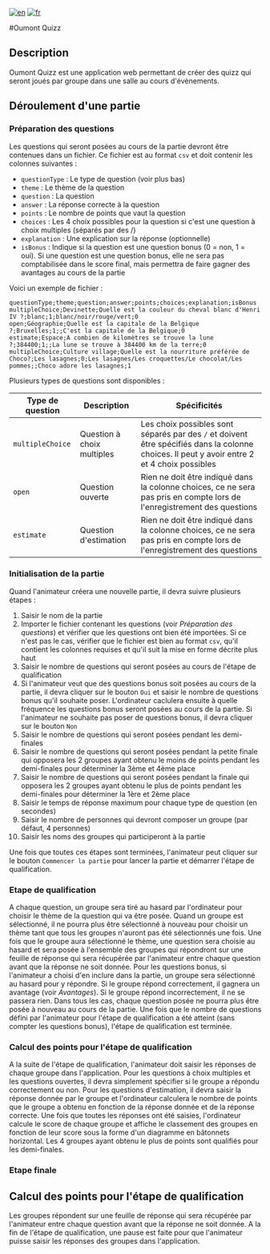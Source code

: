 [![en](https://img.shields.io/badge/language-english-red)](./README.md)
[![fr](https://img.shields.io/badge/langue-français-brightgreen)](./README.fr.md)

#Oumont Quizz

## Description

Oumont Quizz est une application web permettant de créer des quizz qui seront joués par groupe dans une salle au cours d'évènements.

## Déroulement d'une partie

### Préparation des questions

Les questions qui seront posées au cours de la partie devront être contenues dans un fichier. Ce fichier est au format `csv` et doit contenir les colonnes suivantes :

- `questionType` : Le type de question (voir plus bas)
- `theme` : Le thème de la question
- `question` : La question
- `answer` : La réponse correcte à la question
- `points` : Le nombre de points que vaut la question
- `choices` : Les 4 choix possibles pour la question si c'est une question à choix multiples (séparés par des /)
- `explanation` : Une explication sur la réponse (optionnelle)
- `isBonus` : Indique si la question est une question bonus (0 = non, 1 = oui). Si une question est une question bonus, elle ne sera pas comptabilisée dans le score final, mais permettra de faire gagner des avantages au cours de la partie

Voici un exemple de fichier :

```csv
questionType;theme;question;answer;points;choices;explanation;isBonus
multipleChoice;Devinette;Quelle est la couleur du cheval blanc d'Henri IV ?;blanc;1;blanc/noir/rouge/vert;0
open;Géographie;Quelle est la capitale de la Belgique ?;Bruxelles;1;;C'est la capitale de la Belgique;0
estimate;Espace;A combien de kilomètres se trouve la lune ?;384400;1;;La lune se trouve à 384400 km de la terre;0
multipleChoice;Culture village;Quelle est la nourriture préférée de Choco?;Les lasagnes;0;Les lasagnes/Les croquettes/Le chocolat/Les pommes;;Choco adore les lasagnes;1
```

Plusieurs types de questions sont disponibles :

| Type de question | Description                | Spécificités                                                                                                                                 |
| ---------------- | -------------------------- | -------------------------------------------------------------------------------------------------------------------------------------------- |
| `multipleChoice` | Question à choix multiples | Les choix possibles sont séparés par des `/` et doivent être spécifiés dans la colonne choices. Il peut y avoir entre 2 et 4 choix possibles |
| `open`           | Question ouverte           | Rien ne doit être indiqué dans la colonne choices, ce ne sera pas pris en compte lors de l'enregistrement des questions                      |
| `estimate`       | Question d'estimation      | Rien ne doit être indiqué dans la colonne choices, ce ne sera pas pris en compte lors de l'enregistrement des questions                      |

### Initialisation de la partie

Quand l'animateur créera une nouvelle partie, il devra suivre plusieurs étapes :

1. Saisir le nom de la partie
2. Importer le fichier contenant les questions (voir _Préparation des questions_) et vérifier que les questions ont bien été importées. Si ce n'est pas le cas, vérifier que le fichier est bien au format `csv`, qu'il contient les colonnes requises et qu'il suit la mise en forme décrite plus haut
3. Saisir le nombre de questions qui seront posées au cours de l'étape de qualification
4. Si l'animateur veut que des questions bonus soit posées au cours de la partie, il devra cliquer sur le bouton `Oui` et saisir le nombre de questions bonus qu'il souhaite poser. L'ordinateur caclulera ensuite à quelle fréquence les questions bonus seront posées au cours de la partie. Si l'animateur ne souhaite pas poser de questions bonus, il devra cliquer sur le bouton `Non`
5. Saisir le nombre de questions qui seront posées pendant les demi-finales
6. Saisir le nombre de questions qui seront posées pendant la petite finale qui opposera les 2 groupes ayant obtenu le moins de points pendant les demi-finales pour déterminer la 3ème et 4ème place
7. Saisir le nombre de questions qui seront posées pendant la finale qui opposera les 2 groupes ayant obtenu le plus de points pendant les demi-finales pour déterminer la 1ère et 2ème place
8. Saisir le temps de réponse maximum pour chaque type de question (en secondes)
9. Saisir le nombre de personnes qui devront composer un groupe (par défaut, 4 personnes)
10. Saisir les noms des groupes qui participeront à la partie

Une fois que toutes ces étapes sont terminées, l'animateur peut cliquer sur le bouton `Commencer la partie` pour lancer la partie et démarrer l'étape de qualification.

### Etape de qualification

A chaque question, un groupe sera tiré au hasard par l'ordinateur pour choisir le thème de la question qui va être posée. Quand un groupe est sélectionné, il ne pourra plus être sélectionné à nouveau pour choisir un thème tant que tous les groupes n'auront pas été sélectionnés une fois.
Une fois que le groupe aura sélectionné le thème, une question sera choisie au hasard et sera posée à l'ensemble des groupes qui répondront sur une feuille de réponse qui sera récupérée par l'animateur entre chaque question avant que la réponse ne soit donnée.
Pour les questions bonus, si l'animateur a choisi d'en inclure dans la partie, un groupe sera sélectionné au hasard pour y répondre. Si le groupe répond correctement, il gagnera un avantage (voir _Avantages_). Si le groupe répond incorrectement, il ne se passera rien.
Dans tous les cas, chaque question posée ne pourra plus être posée à nouveau au cours de la partie.
Une fois que le nombre de questions défini par l'animateur pour l'étape de qualification a été atteint (sans compter les questions bonus), l'étape de qualification est terminée.

### Calcul des points pour l'étape de qualification

A la suite de l'étape de qualification, l'animateur doit saisir les réponses de chaque groupe dans l'application.
Pour les questions à choix multiples et les questions ouvertes, il devra simplement spécifier si le groupe a répondu correctement ou non.
Pour les questions d'estimation, il devra saisir la réponse donnée par le groupe et l'ordinateur calculera le nombre de points que le groupe a obtenu en fonction de la réponse donnée et de la réponse correcte.
Une fois que toutes les réponses ont été saisies, l'ordinateur calcule le score de chaque groupe et affiche le classement des groupes en fonction de leur score sous la forme d'un diagramme en bâtonnets horizontal.
Les 4 groupes ayant obtenu le plus de points sont qualifiés pour les demi-finales.

### Etape finale

## Calcul des points pour l'étape de qualification

Les groupes répondent sur une feuille de réponse qui sera récupérée par l'animateur entre chaque question avant que la réponse ne soit donnée.
A la fin de l'étape de qualification, une pause est faite pour que l'animateur puisse saisir les réponses des groupes dans l'application.

##
